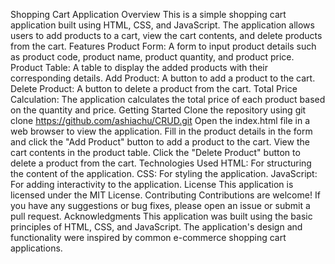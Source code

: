 Shopping Cart Application
Overview
This is a simple shopping cart application built using HTML, CSS, and JavaScript. The application allows users to add products to a cart, view the cart contents, and delete products from the cart.
Features
Product Form: A form to input product details such as product code, product name, product quantity, and product price.
Product Table: A table to display the added products with their corresponding details.
Add Product: A button to add a product to the cart.
Delete Product: A button to delete a product from the cart.
Total Price Calculation: The application calculates the total price of each product based on the quantity and price.
Getting Started
Clone the repository using git clone https://github.com/ashiachu/CRUD.git
Open the index.html file in a web browser to view the application.
Fill in the product details in the form and click the "Add Product" button to add a product to the cart.
View the cart contents in the product table.
Click the "Delete Product" button to delete a product from the cart.
Technologies Used
HTML: For structuring the content of the application.
CSS: For styling the application.
JavaScript: For adding interactivity to the application.
License
This application is licensed under the MIT License.
Contributing
Contributions are welcome! If you have any suggestions or bug fixes, please open an issue or submit a pull request.
Acknowledgments
This application was built using the basic principles of HTML, CSS, and JavaScript.
The application's design and functionality were inspired by common e-commerce shopping cart applications.
